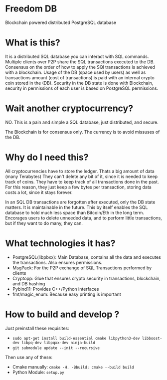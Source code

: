 # Freedom DB

Blockchain powered distributed PostgreSQL database

# What is this?

It is a distributed SQL database you can interact with SQL commands.
Multiple clients over P2P share the SQL transactions executed to the DB.
Consensus on the order of how to apply the SQl transactions is achieved with a blockchain.
Usage of the DB (space used by users) as well as transactions amount (cost of transactions) is paid with an internal crypto coin stored in the (DB).
Security in the DB state is done with Blockchain, security in permissions of each user is based on PostgreSQL permissions.

# Wait another cryptocurrency?

NO.
This is a pain and simple a SQL database, just distributed, and secure.

The Blockchain is for consensus only.
The currency is to avoid missuses of the DB.

# Why do I need this?

All cryptocurrencies have to store the ledger. Thats a big amount of data (many Terabytes)
They can't delete any bit of it, since it is needed to keep track of coins.
They have to keep track of all transactions done in the past.
For this reason, they just keep a few bytes per transaction, storing data costs a lot, since it stays forever.

In an SQL DB transactions are forgotten after executed, only the DB state matters. It is maintainable in the future.
This by itself enables the SQL database to hold much less space than Bitcoin/Eth in the long term.
Encorages users to delete unneeded data, and to perform little transactions, but if they want to do many, they can.

# What technologies it has?

- PostgreSQL(libpbxx): Main Database, contains all the data and executes the transactions. Also ensures permissions.
- MsgPack: For the P2P exchange of SQL Transactions performed by clients
- Cryptopp: Glue that ensures crypto security in transactions, blockchain, and DB hashing
- Pybind11: Provides C++/Python interfaces
- fmt/magic_enum: Because easy printing is important

# How to build and develop ?
Just preinstall these requisites:
* `sudo apt-get install build-essential cmake libpython3-dev libboost-dev libpq-dev libpqxx-dev ninja-build`
* `git submodule update --init --recursive`

Then use any of these:
* Cmake manually: `cmake -H. -Bbuild; cmake --build build`
* Python Module: `setup.py`
